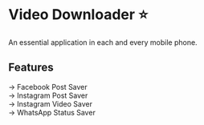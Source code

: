 # Video Downloader :star:
An essential application in each and every mobile phone.
## Features
-> Facebook Post Saver</br>
-> Instagram Post Saver</br>
-> Instagram Video Saver</br>
-> WhatsApp Status Saver
